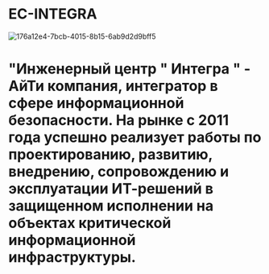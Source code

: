 # EC-INTEGRA
![176a12e4-7bcb-4015-8b15-6ab9d2d9bff5](https://user-images.githubusercontent.com/76482784/197170508-a7b5c1c9-eef0-41e8-81e7-8692668282a2.jpg)
# "Инженерный центр " Интегра "  - АйТи компания, интегратор в сфере информационной безопасности.  На рынке с 2011 года успешно реализует работы по проектированию, развитию, внедрению, сопровождению и эксплуатации  ИТ-решений в защищенном исполнении на объектах критической информационной инфраструктуры.
